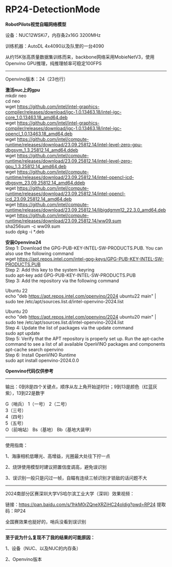 # RP24-DetectionMode

**RobotPilots视觉自瞄网络模型**

设备：NUC12WSKi7，内存条2x16G 3200MHz

训练机器：AutoDL 4x4090以及队里的一台4090

从约15K张高质量数据集训练而来，backbone网络采用MobieNetV3，使用Openvino GPU推理，纯推理帧率可稳定100FPS


---
Openvino版本：24（23也行）

**激活nuc上的gpu**  
mkdir neo  
cd neo  
wget https://github.com/intel/intel-graphics-compiler/releases/download/igc-1.0.13463.18/intel-igc-core_1.0.13463.18_amd64.deb  
wget https://github.com/intel/intel-graphics-compiler/releases/download/igc-1.0.13463.18/intel-igc-opencl_1.0.13463.18_amd64.deb  
wget https://github.com/intel/compute-runtime/releases/download/23.09.25812.14/intel-level-zero-gpu-dbgsym_1.3.25812.14_amd64.ddeb  
wget https://github.com/intel/compute-runtime/releases/download/23.09.25812.14/intel-level-zero-gpu_1.3.25812.14_amd64.deb  
wget https://github.com/intel/compute-runtime/releases/download/23.09.25812.14/intel-opencl-icd-dbgsym_23.09.25812.14_amd64.ddeb  
wget https://github.com/intel/compute-runtime/releases/download/23.09.25812.14/intel-opencl-icd_23.09.25812.14_amd64.deb  
wget https://github.com/intel/compute-runtime/releases/download/23.09.25812.14/libigdgmm12_22.3.0_amd64.deb  
wget https://github.com/intel/compute-runtime/releases/download/23.09.25812.14/ww09.sum  
sha256sum -c ww09.sum  
sudo dpkg -i *.deb  

**安装Openvino24**  
Step 1: Download the GPG-PUB-KEY-INTEL-SW-PRODUCTS.PUB. You can also use the following command  
wget https://apt.repos.intel.com/intel-gpg-keys/GPG-PUB-KEY-INTEL-SW-PRODUCTS.PUB  
Step 2: Add this key to the system keyring  
sudo apt-key add GPG-PUB-KEY-INTEL-SW-PRODUCTS.PUB  
Step 3: Add the repository via the following command

Ubuntu 22  
echo "deb https://apt.repos.intel.com/openvino/2024 ubuntu22 main" | sudo tee /etc/apt/sources.list.d/intel-openvino-2024.list  

Ubuntu 20  
echo "deb https://apt.repos.intel.com/openvino/2024 ubuntu20 main" | sudo tee /etc/apt/sources.list.d/intel-openvino-2024.list  
Step 4: Update the list of packages via the update command  
sudo apt update  
Step 5: Verify that the APT repository is properly set up. Run the apt-cache command to see a list of all available OpenVINO packages and components  
apt-cache search openvino  
Step 6: Install OpenVINO Runtime  
sudo apt install openvino-2024.0.0  


**Openvino代码仅供参考**

---

输出：0到8是四个关键点，顺序从左上角开始逆时针；9到13是颜色（红蓝灰紫），13到22是数字  

G（哨兵）
1（一号）
2（二号）	
3（三号）	
4（四号）	
5（五号）	
O（前哨站）
Bs（基地）
Bb（基地大装甲）	

---
使用指南：  

1、海康相机低曝光、高增益，光圈最大处往下拧一点  

2、烧饼使用模型时建议把置信度调高，避免误识别  

3、误识别一般只是闪过一帧，自瞄有连续三帧识别才锁敌的话问题不大   

---

2024南部分区赛深圳大学VS哈尔滨工业大学（深圳）效果视频：  

链接：https://pan.baidu.com/s/1hkM0rZQneXRZiHC24oldig?pwd=RP24
提取码：RP24    

全国赛效果也挺好的，哨兵没看到误识别

---
**至于说为什么复现不了我的结果的可能原因：**

1、设备（NUC、以及NUC的内存条）

2、Openvino版本
